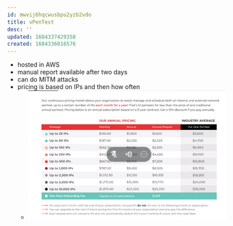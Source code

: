 ```yaml
---
id: mwvij6hqcwusbpu2yzb2vdo
title: vPenTest
desc: ''
updated: 1684337429358
created: 1684336016576
---
```


- hosted in AWS
- manual report available after two days
- can do MITM attacks
- pricing is based on IPs and then how often
  - ![](/assets/images/2023-05-17-08-27-12.png)